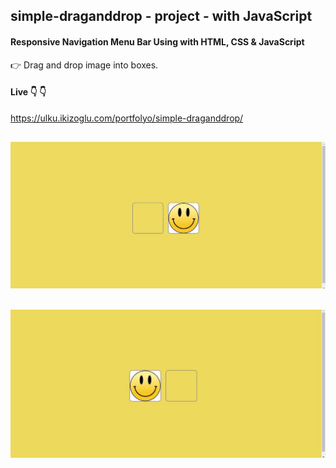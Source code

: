 ## simple-draganddrop - project - with JavaScript  
 #### Responsive Navigation Menu Bar Using with HTML, CSS & JavaScript  
 :point_right: Drag and drop image into boxes.
 
 #### Live :point_down: :point_down: 
https://ulku.ikizoglu.com/portfolyo/simple-draganddrop/


![](https://github.com/ulkuhos/simple-draganddrop-javascript/blob/main/img/simpledraganddrop.gif)
---
![](https://github.com/ulkuhos/simple-draganddrop-javascript/blob/main/img/simpledraganddropimage.jpg)
---
